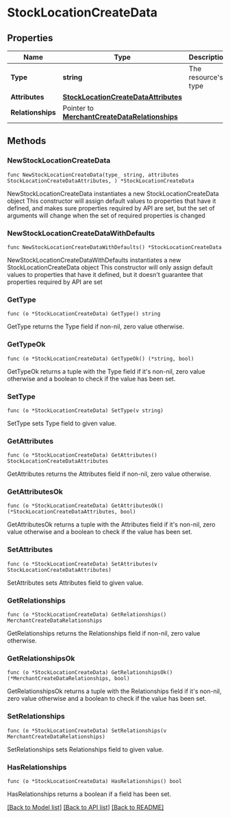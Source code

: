 # StockLocationCreateData

## Properties

Name | Type | Description | Notes
------------ | ------------- | ------------- | -------------
**Type** | **string** | The resource&#39;s type | [default to "stock_locations"]
**Attributes** | [**StockLocationCreateDataAttributes**](StockLocationCreateDataAttributes.md) |  | 
**Relationships** | Pointer to [**MerchantCreateDataRelationships**](MerchantCreateDataRelationships.md) |  | [optional] 

## Methods

### NewStockLocationCreateData

`func NewStockLocationCreateData(type_ string, attributes StockLocationCreateDataAttributes, ) *StockLocationCreateData`

NewStockLocationCreateData instantiates a new StockLocationCreateData object
This constructor will assign default values to properties that have it defined,
and makes sure properties required by API are set, but the set of arguments
will change when the set of required properties is changed

### NewStockLocationCreateDataWithDefaults

`func NewStockLocationCreateDataWithDefaults() *StockLocationCreateData`

NewStockLocationCreateDataWithDefaults instantiates a new StockLocationCreateData object
This constructor will only assign default values to properties that have it defined,
but it doesn't guarantee that properties required by API are set

### GetType

`func (o *StockLocationCreateData) GetType() string`

GetType returns the Type field if non-nil, zero value otherwise.

### GetTypeOk

`func (o *StockLocationCreateData) GetTypeOk() (*string, bool)`

GetTypeOk returns a tuple with the Type field if it's non-nil, zero value otherwise
and a boolean to check if the value has been set.

### SetType

`func (o *StockLocationCreateData) SetType(v string)`

SetType sets Type field to given value.


### GetAttributes

`func (o *StockLocationCreateData) GetAttributes() StockLocationCreateDataAttributes`

GetAttributes returns the Attributes field if non-nil, zero value otherwise.

### GetAttributesOk

`func (o *StockLocationCreateData) GetAttributesOk() (*StockLocationCreateDataAttributes, bool)`

GetAttributesOk returns a tuple with the Attributes field if it's non-nil, zero value otherwise
and a boolean to check if the value has been set.

### SetAttributes

`func (o *StockLocationCreateData) SetAttributes(v StockLocationCreateDataAttributes)`

SetAttributes sets Attributes field to given value.


### GetRelationships

`func (o *StockLocationCreateData) GetRelationships() MerchantCreateDataRelationships`

GetRelationships returns the Relationships field if non-nil, zero value otherwise.

### GetRelationshipsOk

`func (o *StockLocationCreateData) GetRelationshipsOk() (*MerchantCreateDataRelationships, bool)`

GetRelationshipsOk returns a tuple with the Relationships field if it's non-nil, zero value otherwise
and a boolean to check if the value has been set.

### SetRelationships

`func (o *StockLocationCreateData) SetRelationships(v MerchantCreateDataRelationships)`

SetRelationships sets Relationships field to given value.

### HasRelationships

`func (o *StockLocationCreateData) HasRelationships() bool`

HasRelationships returns a boolean if a field has been set.


[[Back to Model list]](../README.md#documentation-for-models) [[Back to API list]](../README.md#documentation-for-api-endpoints) [[Back to README]](../README.md)


